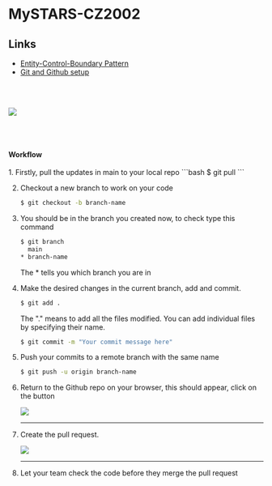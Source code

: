# MySTARS-CZ2002

## Links
- <a href="https://en.wikipedia.org/wiki/Entity-control-boundary">Entity-Control-Boundary Pattern</a>
- <a href="https://www.freecodecamp.org/news/learn-the-basics-of-git-in-under-10-minutes-da548267cc91/">Git and Github setup</a>

<br></br>

![](https://i.ibb.co/ygWZc8q/Screenshot-2020-11-03-143649.jpg)

<br></br>

<h4>Workflow</h4>
1. Firstly, pull the updates in main to your local repo
    ```bash
    $ git pull
    ```

2. Checkout a new branch to work on your code
    ```bash
    $ git checkout -b branch-name
    ```
3. You should be in the branch you created now, to check type this command
    ```bash
    $ git branch
      main
    * branch-name
    ```
   The * tells you which branch you are in
   
4. Make the desired changes in the current branch, add and commit.
    ```bash
    $ git add .
    ```
    The "." means to add all the files modified.
    You can add individual files by specifying their name.
    
    ```bash
    $ git commit -m "Your commit message here"
    ```
   
5. Push your commits to a remote branch with the same name
    ```bash
    $ git push -u origin branch-name
    ```
6. Return to the Github repo on your browser, this should appear, click on the button

    ![](https://i.ibb.co/fMjdcp8/Screenshot-2020-11-03-231544.jpg)
    ****
    
7. Create the pull request.
    
    ![](https://i.ibb.co/3hcc6Dw/Screenshot-2020-11-03-231612.jpg)
    ****
    
8. Let your team check the code before they merge the pull request